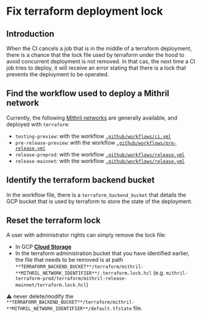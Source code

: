 # Fix terraform deployment lock

## Introduction

When the CI cancels a job that is in the middle of a terraform deployment, there is a chance that the lock file used by terraform under the hood to avoid concurrent deployment is not removed. In that cas, the next time a CI job tries to deploy, it will receive an error stating that there is a lock that prevents the deployment to be operated.

## Find the workflow used to deploy a Mithril network

Currently, the following [Mithril networks](https://mithril.network/doc/manual/developer-docs/references#mithril-networks) are generally available, and deployed with `terraform`:
- `testing-preview`: with the workflow [`.github/workflows/ci.yml`](../../github/workflows/ci.yml)
- `pre-release-preview`: with the workflow [`.github/workflows/pre-release.yml`](../../github/workflows/pre-release.yml)
- `release-preprod`: with the workflow [`.github/workflows/release.yml`](../../github/workflows/release.yml)
- `release-mainnet`: with the workflow [`.github/workflows/release.yml`](../../github/workflows/release.yml)


## Identify the terraform backend bucket
 In the workflow file, there is a `terraform_backend_bucket` that details the GCP bucket that is used by terraform to store the state of the deployment.

## Reset the terraform lock

A user with administrator rights can simply remove the lock file:
- In GCP [**Cloud Storage**](https://console.cloud.google.com/storage/browser)
- In the terraform administration bucket that you have identified earlier, the file that needs to be removed is at path `**TERRAFORM_BACKEND_BUCKET**/terraform/mithril-**MITHRIL_NETWORK_IDENTIFIER**/.terraform.lock.hcl` (e.g. `mithril-terraform-prod/terraform/mithril-release-mainnet/terraform.lock.hcl`) 

:warning: never delete/modify the `**TERRAFORM_BACKEND_BUCKET**/terraform/mithril-**MITHRIL_NETWORK_IDENTIFIER**/default.tfstate` file.